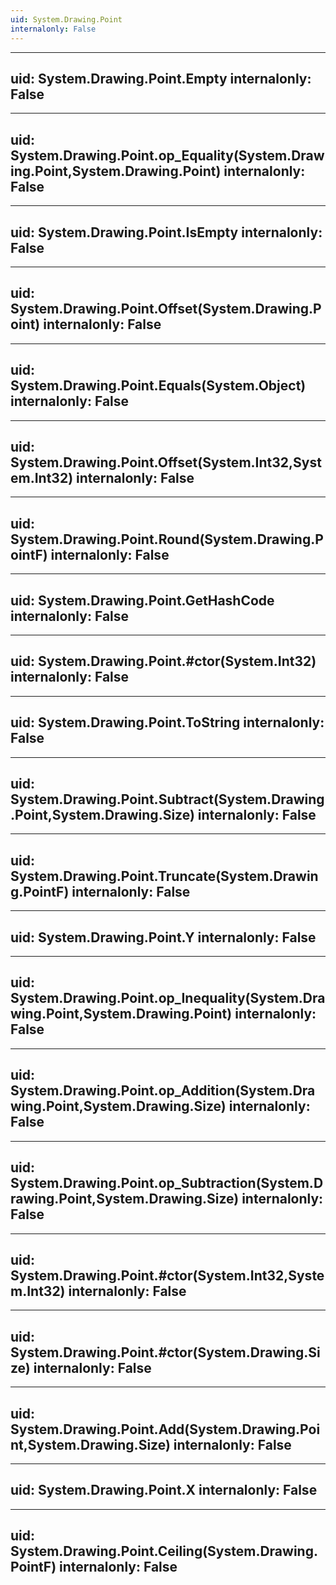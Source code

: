 ```yaml
---
uid: System.Drawing.Point
internalonly: False
---
```


---
uid: System.Drawing.Point.Empty
internalonly: False
---

---
uid: System.Drawing.Point.op_Equality(System.Drawing.Point,System.Drawing.Point)
internalonly: False
---

---
uid: System.Drawing.Point.IsEmpty
internalonly: False
---

---
uid: System.Drawing.Point.Offset(System.Drawing.Point)
internalonly: False
---

---
uid: System.Drawing.Point.Equals(System.Object)
internalonly: False
---

---
uid: System.Drawing.Point.Offset(System.Int32,System.Int32)
internalonly: False
---

---
uid: System.Drawing.Point.Round(System.Drawing.PointF)
internalonly: False
---

---
uid: System.Drawing.Point.GetHashCode
internalonly: False
---

---
uid: System.Drawing.Point.#ctor(System.Int32)
internalonly: False
---

---
uid: System.Drawing.Point.ToString
internalonly: False
---

---
uid: System.Drawing.Point.Subtract(System.Drawing.Point,System.Drawing.Size)
internalonly: False
---

---
uid: System.Drawing.Point.Truncate(System.Drawing.PointF)
internalonly: False
---

---
uid: System.Drawing.Point.Y
internalonly: False
---

---
uid: System.Drawing.Point.op_Inequality(System.Drawing.Point,System.Drawing.Point)
internalonly: False
---

---
uid: System.Drawing.Point.op_Addition(System.Drawing.Point,System.Drawing.Size)
internalonly: False
---

---
uid: System.Drawing.Point.op_Subtraction(System.Drawing.Point,System.Drawing.Size)
internalonly: False
---

---
uid: System.Drawing.Point.#ctor(System.Int32,System.Int32)
internalonly: False
---

---
uid: System.Drawing.Point.#ctor(System.Drawing.Size)
internalonly: False
---

---
uid: System.Drawing.Point.Add(System.Drawing.Point,System.Drawing.Size)
internalonly: False
---

---
uid: System.Drawing.Point.X
internalonly: False
---

---
uid: System.Drawing.Point.Ceiling(System.Drawing.PointF)
internalonly: False
---
